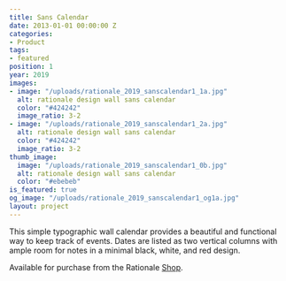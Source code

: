 ```yaml
---
title: Sans Calendar
date: 2013-01-01 00:00:00 Z
categories:
- Product
tags:
- featured
position: 1
year: 2019
images:
- image: "/uploads/rationale_2019_sanscalendar1_1a.jpg"
  alt: rationale design wall sans calendar
  color: "#424242"
  image_ratio: 3-2
- image: "/uploads/rationale_2019_sanscalendar1_2a.jpg"
  alt: rationale design wall sans calendar
  color: "#424242"
  image_ratio: 3-2
thumb_image:
  image: "/uploads/rationale_2019_sanscalendar1_0b.jpg"
  alt: rationale design wall sans calendar
  color: "#ebebeb"
is_featured: true
og_image: "/uploads/rationale_2019_sanscalendar1_og1a.jpg"
layout: project
---
```


This simple typographic wall calendar provides a beautiful and functional way to keep track of events. Dates are listed as two vertical columns with ample room for notes in a minimal black, white, and red design.

Available for purchase from the Rationale [Shop](https://rationale-design.com/shop/sans-wall-calendar/).
